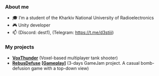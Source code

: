 ### About me
- 🎓 I’m a student of the Kharkiv National University of Radioelectronics
- 🎮 Unity developer
- 📫 (Discord: dest1), (Telegram: https://t.me/d3stiii)

### My projects

- [**VoxThunder**](https://www.youtube.com/watch?v=rKOnZ9RLkac) (Voxel-based multiplayer tank shooter)
- [**RebusDefuse**](https://idub.itch.io/rebusdefus) [**[Gameplay]**](https://www.youtube.com/watch?v=OZhtjLR59xE)  (3-days GameJam project. A casual bomb-defusion game with a top-down view)
